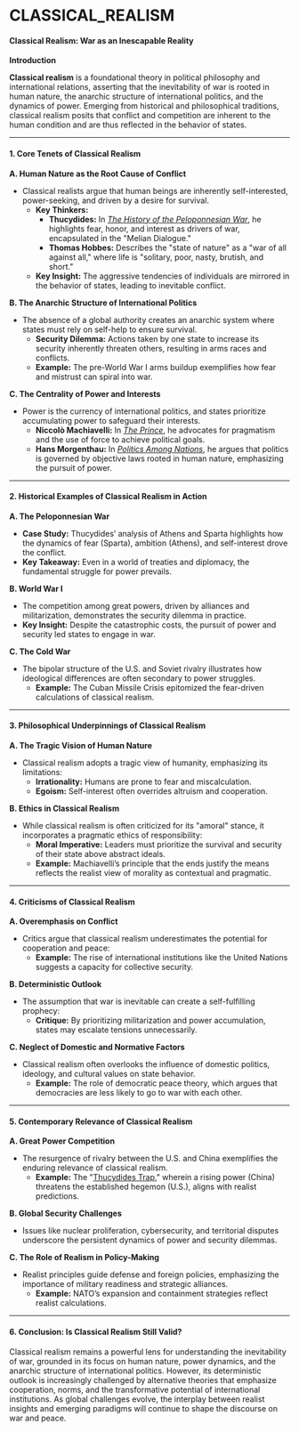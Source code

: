 # CLASSICAL\_REALISM

#### **Classical Realism: War as an Inescapable Reality**

**Introduction**

**Classical realism** is a foundational theory in political philosophy and international relations, asserting that the inevitability of war is rooted in human nature, the anarchic structure of international politics, and the dynamics of power. Emerging from historical and philosophical traditions, classical realism posits that conflict and competition are inherent to the human condition and are thus reflected in the behavior of states.

***

#### **1. Core Tenets of Classical Realism**

**A. Human Nature as the Root Cause of Conflict**

* Classical realists argue that human beings are inherently self-interested, power-seeking, and driven by a desire for survival.
  * **Key Thinkers:**
    * **Thucydides:** In [_The History of the Peloponnesian War_](https://en.wikipedia.org/wiki/History_of_the_Peloponnesian_War), he highlights fear, honor, and interest as drivers of war, encapsulated in the "Melian Dialogue."
    * **Thomas Hobbes:** Describes the "state of nature" as a "war of all against all," where life is "solitary, poor, nasty, brutish, and short."
  * **Key Insight:** The aggressive tendencies of individuals are mirrored in the behavior of states, leading to inevitable conflict.

**B. The Anarchic Structure of International Politics**

* The absence of a global authority creates an anarchic system where states must rely on self-help to ensure survival.
  * **Security Dilemma:** Actions taken by one state to increase its security inherently threaten others, resulting in arms races and conflicts.
  * **Example:** The pre-World War I arms buildup exemplifies how fear and mistrust can spiral into war.

**C. The Centrality of Power and Interests**

* Power is the currency of international politics, and states prioritize accumulating power to safeguard their interests.
  * **Niccolò Machiavelli:** In [_The Prince_](https://en.wikipedia.org/wiki/The_Prince), he advocates for pragmatism and the use of force to achieve political goals.
  * **Hans Morgenthau:** In [_Politics Among Nations_](https://en.wikipedia.org/wiki/Politics_Among_Nations), he argues that politics is governed by objective laws rooted in human nature, emphasizing the pursuit of power.

***

#### **2. Historical Examples of Classical Realism in Action**

**A. The Peloponnesian War**

* **Case Study:** Thucydides’ analysis of Athens and Sparta highlights how the dynamics of fear (Sparta), ambition (Athens), and self-interest drove the conflict.
* **Key Takeaway:** Even in a world of treaties and diplomacy, the fundamental struggle for power prevails.

**B. World War I**

* The competition among great powers, driven by alliances and militarization, demonstrates the security dilemma in practice.
* **Key Insight:** Despite the catastrophic costs, the pursuit of power and security led states to engage in war.

**C. The Cold War**

* The bipolar structure of the U.S. and Soviet rivalry illustrates how ideological differences are often secondary to power struggles.
  * **Example:** The Cuban Missile Crisis epitomized the fear-driven calculations of classical realism.

***

#### **3. Philosophical Underpinnings of Classical Realism**

**A. The Tragic Vision of Human Nature**

* Classical realism adopts a tragic view of humanity, emphasizing its limitations:
  * **Irrationality:** Humans are prone to fear and miscalculation.
  * **Egoism:** Self-interest often overrides altruism and cooperation.

**B. Ethics in Classical Realism**

* While classical realism is often criticized for its "amoral" stance, it incorporates a pragmatic ethics of responsibility:
  * **Moral Imperative:** Leaders must prioritize the survival and security of their state above abstract ideals.
  * **Example:** Machiavelli’s principle that the ends justify the means reflects the realist view of morality as contextual and pragmatic.

***

#### **4. Criticisms of Classical Realism**

**A. Overemphasis on Conflict**

* Critics argue that classical realism underestimates the potential for cooperation and peace:
  * **Example:** The rise of international institutions like the United Nations suggests a capacity for collective security.

**B. Deterministic Outlook**

* The assumption that war is inevitable can create a self-fulfilling prophecy:
  * **Critique:** By prioritizing militarization and power accumulation, states may escalate tensions unnecessarily.

**C. Neglect of Domestic and Normative Factors**

* Classical realism often overlooks the influence of domestic politics, ideology, and cultural values on state behavior.
  * **Example:** The role of democratic peace theory, which argues that democracies are less likely to go to war with each other.

***

#### **5. Contemporary Relevance of Classical Realism**

**A. Great Power Competition**

* The resurgence of rivalry between the U.S. and China exemplifies the enduring relevance of classical realism.
  * **Example:** The "[Thucydides Trap](../history/thucydides_trap.md)," wherein a rising power (China) threatens the established hegemon (U.S.), aligns with realist predictions.

**B. Global Security Challenges**

* Issues like nuclear proliferation, cybersecurity, and territorial disputes underscore the persistent dynamics of power and security dilemmas.

**C. The Role of Realism in Policy-Making**

* Realist principles guide defense and foreign policies, emphasizing the importance of military readiness and strategic alliances.
  * **Example:** NATO’s expansion and containment strategies reflect realist calculations.

***

#### **6. Conclusion: Is Classical Realism Still Valid?**

Classical realism remains a powerful lens for understanding the inevitability of war, grounded in its focus on human nature, power dynamics, and the anarchic structure of international politics. However, its deterministic outlook is increasingly challenged by alternative theories that emphasize cooperation, norms, and the transformative potential of international institutions. As global challenges evolve, the interplay between realist insights and emerging paradigms will continue to shape the discourse on war and peace.
